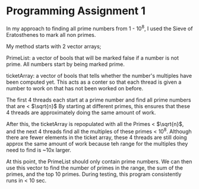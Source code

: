 # Programming Assignment 1

In my approach to finding all prime numbers from 1 - 10<sup>8</sup>, I used the Sieve of Eratosthenes to mark all non primes.

My method starts with 2 vector arrays;

PrimeList: a vector of bools that will be marked false if a number is not prime. All numbers start by being marked prime.

ticketArray: a vector of bools that tells whether the number's multiples have been computed yet. 
This acts as a conter so that each thread is given a number to work on that has not been worked on before.

The first 4 threads each start at a prime number and find all prime numbers that are < $\sqrt{n}$
By starting at different primes, this ensures that these 4 threads are approximately doing the same amount of work.

After this, the ticketArray is repopulated with all the Primes < $\sqrt{n}$, and the next 4 threads find all the multiples of these primes < 10<sup>8</sup>.
Although there are fewer elements in the ticket array, these 4 threads are still doing approx the same amount of work because teh range for the multiples they need to find is ~10x larger.

At this point, the PrimeList should only contain prime numbers. We can then use this vector to find the number of primes in the range, the sum of the primes, and the top 10 primes.
During testing, this program consistently runs in < 10 sec.
